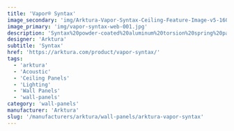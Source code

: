 ```yaml
---
title: 'Vapor® Syntax'
image_secondary: 'img/Arktura-Vapor-Syntax-Ceiling-Feature-Image-v5-1600x1600.png'
image_primary: 'img/vapor-syntax-web-001.jpg'
description: 'Syntax%20powder-coated%20aluminum%20torsion%20spring%20panels%20bring%20the%20digital%20world%20to%20your%20design.%20The%20staggered%20pattern%20ensures%20each%20panel%20flows%20smoothly%20into%20the%20next%20for%20an%20uninterrupted%20pattern.%20If%20you%20are%20looking%20for%20more%20illumination%2C%20try%20adding%20our%20integrated%20lighting%20backer.%20Or%20if%20you%20want%20more%20acoustic%20benefits%2C%20try%20adding%20our%20Soft%20Sound%AE%20backer%20instead.'
designer: 'Arktura'
subtitle: 'Syntax'
href: 'https://arktura.com/product/vapor-syntax/'
tags:
  - 'arktura'
  - 'Acoustic'
  - 'Ceiling Panels'
  - 'Lighting'
  - 'Wall Panels'
  - 'wall-panels'
category: 'wall-panels'
manufacturer: 'Arktura'
slug: '/manufacturers/arktura/wall-panels/arktura-vapor-syntax'
---
```

